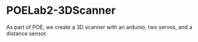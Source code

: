 # POELab2-3DScanner
As part of POE, we create a 3D scanner with  an ardunio, two servos, and a distance sensor.
